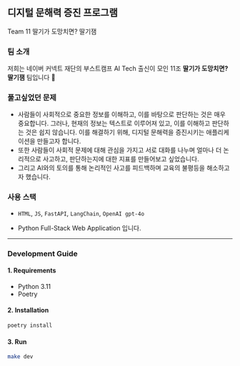 ## 디지털 문해력 증진 프로그램

Team 11 딸기가 도망치면? 딸기잼

### 팀 소개

저희는 네이버 커넥트 재단의 부스트캠프 AI Tech 출신이 모인 11조 **딸기가 도망치면? 딸기잼** 팀입니다 🍓


### 풀고싶었던 문제

- 사람들이 사회적으로 중요한 정보를 이해하고, 이를 바탕으로 판단하는 것은 매우 중요합니다. 그러나, 현재의 정보는 텍스트로 이루어져 있고, 이를 이해하고 판단하는 것은 쉽지 않습니다. 이를 해결하기 위해, 디지털 문해력을 증진시키는 애플리케이션을 만들고자 합니다.
- 또한 사람들이 사회적 문제에 대해 관심을 가지고 서로 대화를 나누며 얼마나 더 논리적으로 사고하고, 판단하는지에 대한 지표를 만들어보고 싶었습니다.
- 그리고 AI와의 토의를 통해 논리적인 사고를 피드백하며 교육의 불평등을 해소하고자 했습니다.

### 사용 스택

- `HTML`, `JS`, `FastAPI`, `LangChain`, `OpenAI gpt-4o`

- Python Full-Stack Web Application 입니다.

- - -

### Development Guide

#### 1. Requirements

- Python 3.11
- Poetry

#### 2. Installation

```bash
poetry install
```

#### 3. Run

```bash
make dev
```

